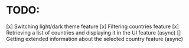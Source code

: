 # TODO:

[x] Switching light/dark theme feature
[x] Filtering countries feature
[x] Retrieving a list of countries and displaying it in the UI feature (async)
[] Getting extended information about the selected country feature (async)
